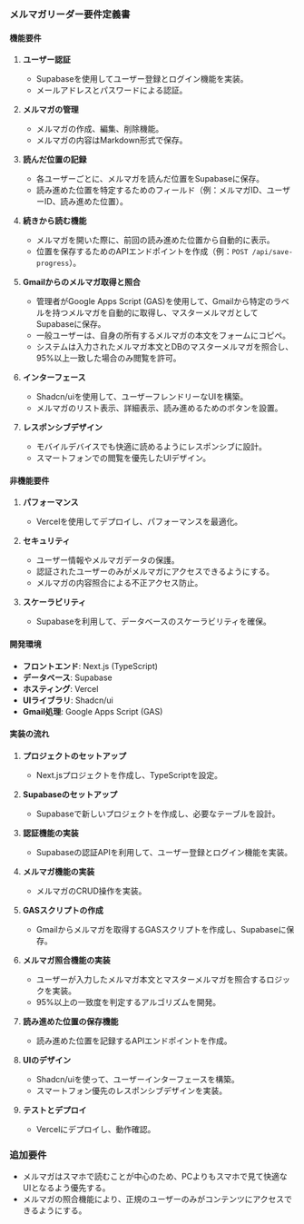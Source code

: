 ### メルマガリーダー要件定義書

#### 機能要件

1. **ユーザー認証**
   - Supabaseを使用してユーザー登録とログイン機能を実装。
   - メールアドレスとパスワードによる認証。

2. **メルマガの管理**
   - メルマガの作成、編集、削除機能。
   - メルマガの内容はMarkdown形式で保存。

3. **読んだ位置の記録**
   - 各ユーザーごとに、メルマガを読んだ位置をSupabaseに保存。
   - 読み進めた位置を特定するためのフィールド（例：メルマガID、ユーザーID、読み進めた位置）。

4. **続きから読む機能**
   - メルマガを開いた際に、前回の読み進めた位置から自動的に表示。
   - 位置を保存するためのAPIエンドポイントを作成（例：`POST /api/save-progress`）。

5. **Gmailからのメルマガ取得と照合**
   - 管理者がGoogle Apps Script (GAS)を使用して、Gmailから特定のラベルを持つメルマガを自動的に取得し、マスターメルマガとしてSupabaseに保存。
   - 一般ユーザーは、自身の所有するメルマガの本文をフォームにコピペ。
   - システムは入力されたメルマガ本文とDBのマスターメルマガを照合し、95%以上一致した場合のみ閲覧を許可。

6. **インターフェース**
   - Shadcn/uiを使用して、ユーザーフレンドリーなUIを構築。
   - メルマガのリスト表示、詳細表示、読み進めるためのボタンを設置。

7. **レスポンシブデザイン**
   - モバイルデバイスでも快適に読めるようにレスポンシブに設計。
   - スマートフォンでの閲覧を優先したUIデザイン。

#### 非機能要件

1. **パフォーマンス**
   - Vercelを使用してデプロイし、パフォーマンスを最適化。

2. **セキュリティ**
   - ユーザー情報やメルマガデータの保護。
   - 認証されたユーザーのみがメルマガにアクセスできるようにする。
   - メルマガの内容照合による不正アクセス防止。

3. **スケーラビリティ**
   - Supabaseを利用して、データベースのスケーラビリティを確保。

#### 開発環境

- **フロントエンド**: Next.js (TypeScript)
- **データベース**: Supabase
- **ホスティング**: Vercel
- **UIライブラリ**: Shadcn/ui
- **Gmail処理**: Google Apps Script (GAS)

#### 実装の流れ

1. **プロジェクトのセットアップ**
   - Next.jsプロジェクトを作成し、TypeScriptを設定。

2. **Supabaseのセットアップ**
   - Supabaseで新しいプロジェクトを作成し、必要なテーブルを設計。

3. **認証機能の実装**
   - Supabaseの認証APIを利用して、ユーザー登録とログイン機能を実装。

4. **メルマガ機能の実装**
   - メルマガのCRUD操作を実装。

5. **GASスクリプトの作成**
   - Gmailからメルマガを取得するGASスクリプトを作成し、Supabaseに保存。

6. **メルマガ照合機能の実装**
   - ユーザーが入力したメルマガ本文とマスターメルマガを照合するロジックを実装。
   - 95%以上の一致度を判定するアルゴリズムを開発。

7. **読み進めた位置の保存機能**
   - 読み進めた位置を記録するAPIエンドポイントを作成。

8. **UIのデザイン**
   - Shadcn/uiを使って、ユーザーインターフェースを構築。
   - スマートフォン優先のレスポンシブデザインを実装。

9. **テストとデプロイ**
   - Vercelにデプロイし、動作確認。

### 追加要件
- メルマガはスマホで読むことが中心のため、PCよりもスマホで見て快適なUIとなるよう優先する。
- メルマガの照合機能により、正規のユーザーのみがコンテンツにアクセスできるようにする。
